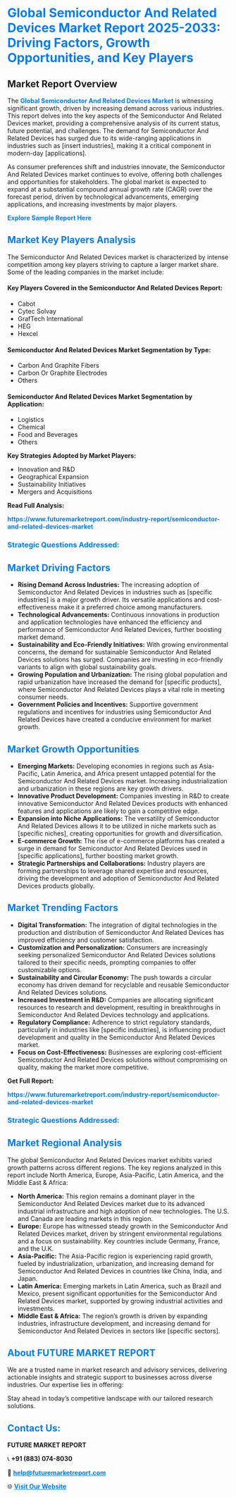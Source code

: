 <h1 style="color: #007BFF;">Global Semiconductor And Related Devices Market Report 2025-2033: Driving Factors, Growth Opportunities, and Key Players</h1>

<section id="overview">
<h2>Market Report Overview</h2>
<p>The <a href="https://www.futuremarketreport.com/industry-report/semiconductor-and-related-devices-market" style="color: #007BFF; text-decoration: none;"><strong>Global Semiconductor And Related Devices Market</strong></a> is witnessing significant growth, driven by increasing demand across various industries. This report delves into the key aspects of the Semiconductor And Related Devices market, providing a comprehensive analysis of its current status, future potential, and challenges. The demand for Semiconductor And Related Devices has surged due to its wide-ranging applications in industries such as [insert industries], making it a critical component in modern-day [applications].</p>
<p>As consumer preferences shift and industries innovate, the Semiconductor And Related Devices market continues to evolve, offering both challenges and opportunities for stakeholders. The global market is expected to expand at a substantial compound annual growth rate (CAGR) over the forecast period, driven by technological advancements, emerging applications, and increasing investments by major players.</p>
</section>

<section id="overview">
<p><a href="https://www.futuremarketreport.com/request-sample/reportId=34569" style="color: #007BFF; text-decoration: none;"><strong>Explore Sample Report Here</strong></a></p>
</section>

<section id="key-players">
<h2 style="color: #007BFF;">Market Key Players Analysis</h2>
<p>The Semiconductor And Related Devices market is characterized by intense competition among key players striving to capture a larger market share. Some of the leading companies in the market include:</p>
<h4>Key Players Covered in the Semiconductor And Related Devices Report:</h4>
<ul><li>Cabot</li><li>Cytec Solvay</li><li>GrafTech International</li><li>HEG</li><li>Hexcel</li></ul>
<h4>Semiconductor And Related Devices Market Segmentation by Type:</h4>
<ul><li>Carbon And Graphite Fibers</li><li>Carbon Or Graphite Electrodes</li><li>Others</li></ul>

<h4>Semiconductor And Related Devices Market Segmentation by Application:</h4>
<ul><li>Logistics</li><li>Chemical</li><li>Food and Beverages</li><li>Others</li></ul>
<p><strong>Key Strategies Adopted by Market Players:</strong></p>
<ul>
<li>Innovation and R&D</li>
<li>Geographical Expansion</li>
<li>Sustainability Initiatives</li>
<li>Mergers and Acquisitions</li>
</ul>
</section>

<section>
<p><strong>Read Full Analysis: </strong></p><a href="https://www.futuremarketreport.com/industry-report/semiconductor-and-related-devices-market" style="color: #007BFF; text-decoration: none;"><strong>https://www.futuremarketreport.com/industry-report/semiconductor-and-related-devices-market</strong></a>
<h3 style="color: #007BFF;">Strategic Questions Addressed:</h3>
</section>

<section id="driving-factors">
<h2 style="color: #007BFF;">Market Driving Factors</h2>
<ul>
<li><strong>Rising Demand Across Industries:</strong> The increasing adoption of Semiconductor And Related Devices in industries such as [specific industries] is a major growth driver. Its versatile applications and cost-effectiveness make it a preferred choice among manufacturers.</li>
<li><strong>Technological Advancements:</strong> Continuous innovations in production and application technologies have enhanced the efficiency and performance of Semiconductor And Related Devices, further boosting market demand.</li>
<li><strong>Sustainability and Eco-Friendly Initiatives:</strong> With growing environmental concerns, the demand for sustainable Semiconductor And Related Devices solutions has surged. Companies are investing in eco-friendly variants to align with global sustainability goals.</li>
<li><strong>Growing Population and Urbanization:</strong> The rising global population and rapid urbanization have increased the demand for [specific products], where Semiconductor And Related Devices plays a vital role in meeting consumer needs.</li>
<li><strong>Government Policies and Incentives:</strong> Supportive government regulations and incentives for industries using Semiconductor And Related Devices have created a conducive environment for market growth.</li>
</ul>
</section>

<section id="growth-opportunities">
<h2 style="color: #007BFF;">Market Growth Opportunities</h2>
<ul>
<li><strong>Emerging Markets:</strong> Developing economies in regions such as Asia-Pacific, Latin America, and Africa present untapped potential for the Semiconductor And Related Devices market. Increasing industrialization and urbanization in these regions are key growth drivers.</li>
<li><strong>Innovative Product Development:</strong> Companies investing in R&D to create innovative Semiconductor And Related Devices products with enhanced features and applications are likely to gain a competitive edge.</li>
<li><strong>Expansion into Niche Applications:</strong> The versatility of Semiconductor And Related Devices allows it to be utilized in niche markets such as [specific niches], creating opportunities for growth and diversification.</li>
<li><strong>E-commerce Growth:</strong> The rise of e-commerce platforms has created a surge in demand for Semiconductor And Related Devices used in [specific applications], further boosting market growth.</li>
<li><strong>Strategic Partnerships and Collaborations:</strong> Industry players are forming partnerships to leverage shared expertise and resources, driving the development and adoption of Semiconductor And Related Devices products globally.</li>
</ul>
</section>

<section id="trending-factors">
<h2 style="color: #007BFF;">Market Trending Factors</h2>
<ul>
<li><strong>Digital Transformation:</strong> The integration of digital technologies in the production and distribution of Semiconductor And Related Devices has improved efficiency and customer satisfaction.</li>
<li><strong>Customization and Personalization:</strong> Consumers are increasingly seeking personalized Semiconductor And Related Devices solutions tailored to their specific needs, prompting companies to offer customizable options.</li>
<li><strong>Sustainability and Circular Economy:</strong> The push towards a circular economy has driven demand for recyclable and reusable Semiconductor And Related Devices solutions.</li>
<li><strong>Increased Investment in R&D:</strong> Companies are allocating significant resources to research and development, resulting in breakthroughs in Semiconductor And Related Devices technology and applications.</li>
<li><strong>Regulatory Compliance:</strong> Adherence to strict regulatory standards, particularly in industries like [specific industries], is influencing product development and quality in the Semiconductor And Related Devices market.</li>
<li><strong>Focus on Cost-Effectiveness:</strong> Businesses are exploring cost-efficient Semiconductor And Related Devices solutions without compromising on quality, making the market more competitive.</li>
</ul>
</section>

<section>
<p><strong>Get Full Report: </strong></p><a href="https://www.futuremarketreport.com/industry-report/semiconductor-and-related-devices-market" style="color: #007BFF; text-decoration: none;"><strong>https://www.futuremarketreport.com/industry-report/semiconductor-and-related-devices-market</strong></a>
<h3 style="color: #007BFF;">Strategic Questions Addressed:</h3>
</section>


<section id="regional-analysis">
<h2 style="color: #007BFF;">Market Regional Analysis</h2>
<p>The global Semiconductor And Related Devices market exhibits varied growth patterns across different regions. The key regions analyzed in this report include North America, Europe, Asia-Pacific, Latin America, and the Middle East & Africa:</p>
<ul>
<li><strong>North America:</strong> This region remains a dominant player in the Semiconductor And Related Devices market due to its advanced industrial infrastructure and high adoption of new technologies. The U.S. and Canada are leading markets in this region.</li>
<li><strong>Europe:</strong> Europe has witnessed steady growth in the Semiconductor And Related Devices market, driven by stringent environmental regulations and a focus on sustainability. Key countries include Germany, France, and the U.K.</li>
<li><strong>Asia-Pacific:</strong> The Asia-Pacific region is experiencing rapid growth, fueled by industrialization, urbanization, and increasing demand for Semiconductor And Related Devices in countries like China, India, and Japan.</li>
<li><strong>Latin America:</strong> Emerging markets in Latin America, such as Brazil and Mexico, present significant opportunities for the Semiconductor And Related Devices market, supported by growing industrial activities and investments.</li>
<li><strong>Middle East & Africa:</strong> The region’s growth is driven by expanding industries, infrastructure development, and increasing demand for Semiconductor And Related Devices in sectors like [specific sectors].</li>
</ul>
</section>

<footer>
<h2 style="color: #007BFF;">About FUTURE MARKET REPORT</h2>
<p>We are a trusted name in market research and advisory services, delivering actionable insights and strategic support to businesses across diverse industries. Our expertise lies in offering:</p>

<p>Stay ahead in today’s competitive landscape with our tailored research solutions.</p>

<h2 style="color: #007BFF;">Contact Us:</h2>
<p><strong>FUTURE MARKET REPORT</strong></p>
<p>📞 <strong>+91 (883) 074-8030</strong></p>
<p>📧 <strong><a href="mailto:help@futuremarketreport.com" style="color: #007BFF;">help@futuremarketreport.com</a></strong></p>
<p>🌐 <strong><a href="https://www.futuremarketreport.com/" style="color: #007BFF;">Visit Our Website</a></strong></p>
</footer>